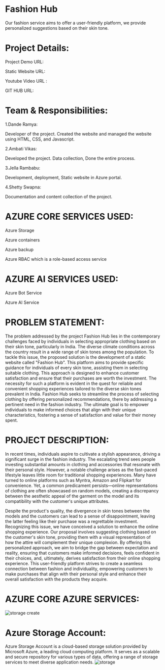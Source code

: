# Fashion Hub

Our fashion service aims to offer a user-friendly platform, we provide personalized suggestions based on their skin tone.

# Project Details:
Project Demo URL:

Static Website URL:

Youtube Video URL :

GIT HUB URL:


# Team & Responsibilities:
1.Dande Ramya:

Developer of the project. Created the website and managed the website using HTML, CSS, and Javascript.

2.Ambati Vikas:

Developed the project. Data collection, Done the entire process.

3.Jella Rambabu:

Development, deployment, Static website in Azure portal.

4.Shetty Swapna:

Documentation and content collection of the project.

# AZURE CORE SERVICES USED:
Azure Storage

Azure containers

Azure backup

Azure RBAC which is a role-based access service

# AZURE AI SERVICES USED:
Azure Bot Service

Azure AI  Service

# PROBLEM STATEMENT:
The problem addressed by the project Fashion Hub lies in the contemporary challenges faced by individuals in selecting appropriate clothing based on their skin tone, particularly in India. The diverse climate conditions across the country result in a wide range of skin tones among the population. To tackle this issue, the proposed solution is the development of a static website called "Fashion Hub". This platform aims to provide specific guidance for individuals of every skin tone, assisting them in selecting suitable clothing. This approach is designed to enhance customer satisfaction and ensure that their purchases are worth the investment. The necessity for such a platform is evident in the quest for reliable and convenient shopping experiences tailored to the diverse skin tones prevalent in India. Fashion Hub seeks to streamline the process of selecting clothing by offering personalized recommendations, there by addressing a pertinent need in the fashion industry. The ultimate goal is to empower individuals to make informed choices that align with their unique characteristics, fostering a sense of satisfaction and value for their money spent.

# PROJECT DESCRIPTION:
In recent times, individuals aspire to cultivate a stylish appearance, driving a significant surge in the fashion industry. The escalating trend sees people investing substantial amounts in clothing and accessories that resonate with their personal style. However, a notable challenge arises as the fast-paced lifestyle leaves little room for traditional shopping experiences. Many have turned to online platforms such as Myntra, Amazon and Flipkart for convenience. Yet, a common predicament persists—online representations of clothing are often showcased on random models, creating a discrepancy between the aesthetic appeal of the garment on the model and its compatibility with the customer's unique attributes.

Despite the product's quality, the divergence in skin tones between the models and the customers can lead to a sense of disappointment, leaving the latter feeling like their purchase was a regrettable investment. Recognizing this issue, we have conceived a solution to enhance the online shopping experience. Our proposal involves suggesting clothing based on the customer's skin tone, providing them with a visual representation of how the attire will complement their unique complexion. By offering this personalized approach, we aim to bridge the gap between expectation and reality, ensuring that customers make informed decisions, feels confident in their choices, and, ultimately, derives satisfaction from their online shopping experience. This user-friendly platform strives to create a seamless connection between fashion and individuality, empowering customers to make purchases that align with their personal style and enhance their overall satisfaction with the products they acquire.

# AZURE CORE AZURE SERVICES:
![storage create](https://github.com/Ramyadande/fashion-hub/assets/158995179/88ed5ce7-0ff0-44de-8184-1fd3da7c2731)

# Azure Storage Account:
Azure Storage Account is a cloud-based storage solution provided by Microsoft Azure, a leading cloud computing platform. It serves as a scalable and secure repository for various types of data, offering a range of storage services to meet diverse application needs.
![storage](https://github.com/Ramyadande/fashion-hub/assets/158995179/9aab91da-8ada-460c-b145-556928cd24d0)


